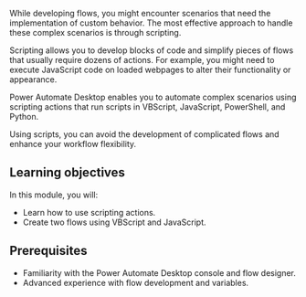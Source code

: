 While developing flows, you might encounter scenarios that need the implementation of custom behavior. The most effective approach to handle these complex scenarios is through scripting.

Scripting allows you to develop blocks of code and simplify pieces of flows that usually require dozens of actions. For example, you might need to execute JavaScript code on loaded webpages to alter their functionality or appearance.

Power Automate Desktop enables you to automate complex scenarios using scripting actions that run scripts in VBScript, JavaScript, PowerShell, and Python.

Using scripts, you can avoid the development of complicated flows and enhance your workflow flexibility.

## Learning objectives

In this module, you will:

- Learn how to use scripting actions.
- Create two flows using VBScript and JavaScript.

## Prerequisites

- Familiarity with the Power Automate Desktop console and flow designer.
- Advanced experience with flow development and variables.
